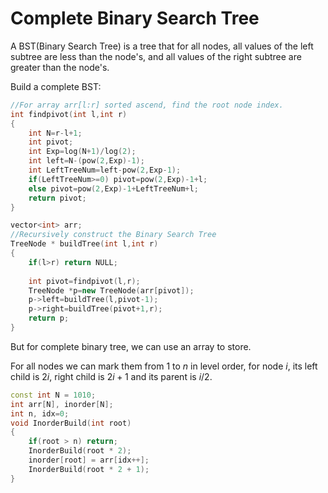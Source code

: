 # Complete Binary Search Tree
A BST(Binary Search Tree) is a tree that for all nodes, all values of the left subtree are less than the node's, and all values of the right subtree are greater than the node's.

Build a complete BST:
```c++
//For array arr[l:r] sorted ascend, find the root node index.
int findpivot(int l,int r)
{
    int N=r-l+1;
    int pivot;
    int Exp=log(N+1)/log(2);
    int left=N-(pow(2,Exp)-1);
    int LeftTreeNum=left-pow(2,Exp-1);
    if(LeftTreeNum>=0) pivot=pow(2,Exp)-1+l;
    else pivot=pow(2,Exp)-1+LeftTreeNum+l;
    return pivot;
}

vector<int> arr;
//Recursively construct the Binary Search Tree
TreeNode * buildTree(int l,int r)
{
    if(l>r) return NULL;
    
    int pivot=findpivot(l,r);
    TreeNode *p=new TreeNode(arr[pivot]);
    p->left=buildTree(l,pivot-1);
    p->right=buildTree(pivot+1,r);
    return p;
}
```

But for complete binary tree, we can use an array to store.

For all nodes we can mark them from $1$ to $n$ in level order, for node $i$, its left child is $2i$, right child is $2i+1$ and its parent is $i/2$. 

```c++
const int N = 1010;
int arr[N], inorder[N];
int n, idx=0;
void InorderBuild(int root)
{
    if(root > n) return;
    InorderBuild(root * 2);
    inorder[root] = arr[idx++];
    InorderBuild(root * 2 + 1);
}
```